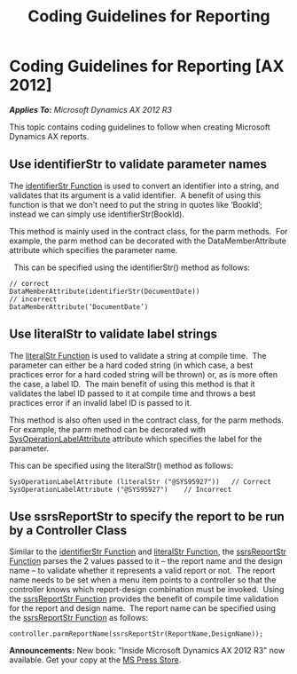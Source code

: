 ﻿---
title: Coding Guidelines for Reporting
TOCTitle: Coding Guidelines for Reporting
ms:assetid: 62f0dd69-807f-4c79-a509-ad3a468062b8
ms:mtpsurl: https://msdn.microsoft.com/en-us/library/Dn249346(v=AX.60)
ms:contentKeyID: 54749596
ms.date: 05/18/2015
mtps_version: v=AX.60
---

# Coding Guidelines for Reporting [AX 2012]


_**Applies To:** Microsoft Dynamics AX 2012 R3_

This topic contains coding guidelines to follow when creating Microsoft Dynamics AX reports.

## Use identifierStr to validate parameter names

The [identifierStr Function](https://msdn.microsoft.com/en-us/library/aa865105\(v=ax.60\)) is used to convert an identifier into a string, and validates that its argument is a valid identifier.  A benefit of using this function is that we don’t need to put the string in quotes like ‘BookId’; instead we can simply use identifierStr(BookId).

This method is mainly used in the contract class, for the parm methods.  For example, the parm method can be decorated with the DataMemberAttribute attribute which specifies the parameter name.

  This can be specified using the identifierStr() method as follows:

    // correct
    DataMemberAttribute(identifierStr(DocumentDate))
    // incorrect
    DataMemberAttribute(‘DocumentDate’)

## Use literalStr to validate label strings

The [literalStr Function](https://msdn.microsoft.com/en-us/library/aa876886\(v=ax.60\)) is used to validate a string at compile time.  The parameter can either be a hard coded string (in which case, a best practices error for a hard coded string will be thrown) or, as is more often the case, a label ID.  The main benefit of using this method is that it validates the label ID passed to it at compile time and throws a best practices error if an invalid label ID is passed to it.

This method is also often used in the contract class, for the parm methods. For example, the parm method can be decorated with [SysOperationLabelAttribute](https://msdn.microsoft.com/en-us/library/gg963117\(v=ax.60\)) attribute which specifies the label for the parameter.

This can be specified using the literalStr() method as follows:

    SysOperationLabelAttribute (literalStr ("@SYS95927"))   // Correct
    SysOperationLabelAttribute ("@SYS95927")    // Incorrect

## Use ssrsReportStr to specify the report to be run by a Controller Class

Similar to the [identifierStr Function](https://msdn.microsoft.com/en-us/library/aa865105\(v=ax.60\)) and [literalStr Function](https://msdn.microsoft.com/en-us/library/aa876886\(v=ax.60\)), the [ssrsReportStr Function](https://msdn.microsoft.com/en-us/library/dn250992\(v=ax.60\)) parses the 2 values passed to it – the report name and the design name – to validate whether it represents a valid report or not.  The report name needs to be set when a menu item points to a controller so that the controller knows which report-design combination must be invoked.  Using the [ssrsReportStr Function](https://msdn.microsoft.com/en-us/library/dn250992\(v=ax.60\)) provides the benefit of compile time validation for the report and design name.  The report name can be specified using the [ssrsReportStr Function](https://msdn.microsoft.com/en-us/library/dn250992\(v=ax.60\)) as follows:

    controller.parmReportName(ssrsReportStr(ReportName,DesignName));

  
**Announcements:** New book: "Inside Microsoft Dynamics AX 2012 R3" now available. Get your copy at the [MS Press Store](https://www.microsoftpressstore.com/store/inside-microsoft-dynamics-ax-2012-r3-9780735685109).

